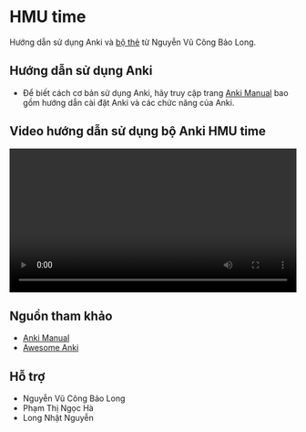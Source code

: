 # HMU time

Hướng dẫn sử dụng Anki và [bộ thẻ](HMU-time.apkg) từ Nguyễn Vũ Công Bảo Long.

## Hướng dẫn sử dụng Anki

- Để biết cách cơ bản sử dụng Anki, hãy truy cập trang [Anki Manual](https://docs.ankiweb.net/) bao gồm hướng dẫn cài đặt Anki và các chức năng của Anki.

## Video hướng dẫn sử dụng bộ Anki HMU time

<video width="100%" controls>
  <source src="huong_dan.mp4" type="video/mp4">
</video>

## Nguồn tham khảo

- [Anki Manual](https://docs.ankiweb.net/)
- [Awesome Anki](https://github.com/tianshanghong/awesome-anki)

## Hỗ trợ

- Nguyễn Vũ Công Bảo Long
- Phạm Thị Ngọc Hà
- Long Nhật Nguyễn
